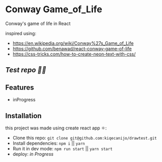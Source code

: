 # Conway Game_of_Life
 Conway's game of life in React

 inspired using:
 * https://en.wikipedia.org/wiki/Conway%27s_Game_of_Life
 * https://github.com/benawad/react-conway-game-of-life
 * https://css-tricks.com/how-to-create-neon-text-with-css/

## _Test repo 🤞🏻_

## Features

- inProgress

## Installation

this project was made using create react app ⚛️:

- Clone this repo:
  `git clone git@github.com:kiqecanijo/drawtest.git`
- Install dependencies:
  `npm i` || `yarn`
- Run it in dev mode:
  `npm run start` || `yarn start`
- deploy:
  _in Progress_
